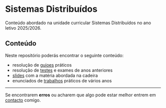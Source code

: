 # Sistemas Distribuídos

Conteúdo abordado na unidade curricular Sistemas Distribuídos no ano letivo 2025/2026.

## Conteúdo

Neste repositório poderás encontrar o seguinte conteúdo:
- resolução de [guioes](guioes/) práticos
- resolução de [testes](testes/) e exames de anos anteriores
- [slides](slides/) com a matéria abordada na cadeira
- enunciados de [trabalhos](trabalhos/) práticos de vários anos

---

Se encontrarem **erros** ou acharem que algo pode estar melhor entrem em [contacto](mailto:a106919@alunos.uminho.pt) comigo.

